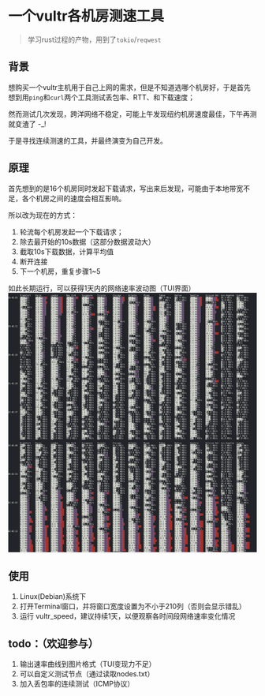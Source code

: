 
一个vultr各机房测速工具
====================

> 学习rust过程的产物，用到了`tokio`/`reqwest`

背景
----
想购买一个vultr主机用于自己上网的需求，但是不知道选哪个机房好，于是首先想到用`ping`和`curl`两个工具测试丢包率、RTT、和下载速度；

然而测试几次发现，跨洋网络不稳定，可能上午发现纽约机房速度最佳，下午再测就变渣了 -_!

于是寻找连续测速的工具，并最终演变为自己开发。



原理
----
首先想到的是16个机房同时发起下载请求，写出来后发现，可能由于本地带宽不足，各个机房之间的速度会相互影响。

所以改为现在的方式：
1. 轮流每个机房发起一个下载请求；
2. 除去最开始的10s数据（这部分数据波动大）
3. 截取10s下载数据，计算平均值
4. 断开连接
5. 下一个机房，重复步骤1~5

如此长期运行，可以获得1天内的网络速率波动图（TUI界面）
![输出结果实例](https://github.com/goodwong/vultr_speed/raw/master/docs/vultr_output.png)


使用
---
1. Linux(Debian)系统下
2. 打开Terminal窗口，并将窗口宽度设置为不小于210列（否则会显示错乱）
3. 运行 vultr_speed，建议持续1天，以便观察各时间段网络速率变化情况



todo：（欢迎参与）
---------------
1. 输出速率曲线到图片格式（TUI变现力不足）
2. 可以自定义测试节点（通过读取nodes.txt）
3. 加入丢包率的连续测试（ICMP协议）


